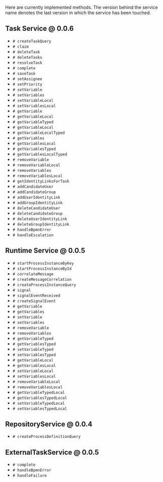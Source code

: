 Here are currently implemented methods. The version behind the service name denotes the last version in which the service has been touched.

## Task Service @ 0.0.6

*  `# createTaskQuery`
*  `# claim`
*  `# deleteTask`
*  `# deleteTasks`
*  `# resolveTask`
*  `# complete`
*  `# saveTask`
*  `# setAssignee`
*  `# setPriority`
*  `# setVariable`
*  `# setVariables`
*  `# setVariableLocal`
*  `# setVariablesLocal`
*  `# getVariable`
*  `# getVariableLocal`
*  `# getVariableTyped`
*  `# getVariableLocal`
*  `# getVariableLocalTyped`
*  `# getVariables`
*  `# getVariablesLocal`
*  `# getVariablesTyped`
*  `# getVariablesLocalTyped`
*  `# removeVariable`
*  `# removeVariableLocal`
*  `# removeVariables`
*  `# removeVariablesLocal`
*  `# getIdentityLinksForTask`
*  `# addCandidateUser`
*  `# addCandidateGroup`
*  `# addUserIdentityLink`
*  `# addGroupIdentityLink`
*  `# deleteCandidateUser`
*  `# deleteCandidateGroup`
*  `# deleteUserIdentityLink`
*  `# deleteGroupIdentityLink`
*  `# handleBpmnError`
*  `# handleEscalation`

## Runtime Service @ 0.0.5

*  `# startProcessInstanceByKey`
*  `# startProcessInstanceById`
*  `# correlateMessage`
*  `# createMessageCorrelation`
*  `# createProcessInstanceQuery`
*  `# signal`
*  `# signalEventReceived`
*  `# createSignalEvent`
*  `# getVariable`
*  `# getVariables`
*  `# setVariable`
*  `# setVariables`
*  `# removeVariable`
*  `# removeVariables`
*  `# getVariableTyped`
*  `# getVariablesTyped`
*  `# setVariableTyped`
*  `# setVariablesTyped`
*  `# getVariableLocal`
*  `# getVariablesLocal`
*  `# setVariableLocal`
*  `# setVariablesLocal`
*  `# removeVariableLocal`
*  `# removeVariablesLocal`
*  `# getVariableTypedLocal`
*  `# getVariablesTypedLocal`
*  `# setVariableTypedLocal`
*  `# setVariablesTypedLocal`

## RepositoryService @ 0.0.4

* `# createProcessDefinitionQuery`

## ExternalTaskService @ 0.0.5

* `# complete`
* `# handleBpmnError`
* `# handleFailure`
